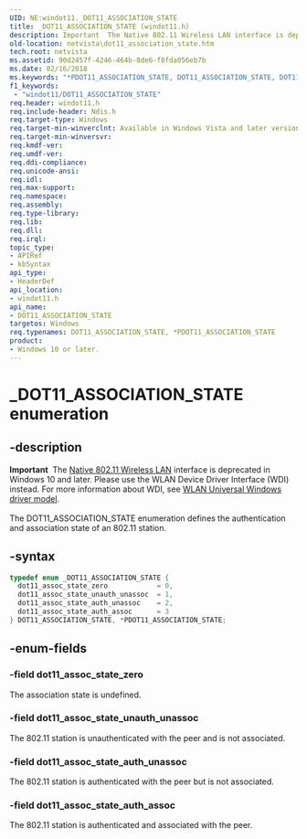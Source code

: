 ```yaml
---
UID: NE:windot11._DOT11_ASSOCIATION_STATE
title: _DOT11_ASSOCIATION_STATE (windot11.h)
description: Important  The Native 802.11 Wireless LAN interface is deprecated in Windows 10 and later.
old-location: netvista\dot11_association_state.htm
tech.root: netvista
ms.assetid: 90d2457f-4246-464b-8de6-f8fda056eb7b
ms.date: 02/16/2018
ms.keywords: "*PDOT11_ASSOCIATION_STATE, DOT11_ASSOCIATION_STATE, DOT11_ASSOCIATION_STATE enumeration [Network Drivers Starting with Windows Vista], Native_802.11_data_types_6ec71b29-ea13-4ff5-af6c-b8f088c2671c.xml, PDOT11_ASSOCIATION_STATE, PDOT11_ASSOCIATION_STATE enumeration pointer [Network Drivers Starting with Windows Vista], _DOT11_ASSOCIATION_STATE, dot11_assoc_state_auth_assoc, dot11_assoc_state_auth_unassoc, dot11_assoc_state_unauth_unassoc, dot11_assoc_state_zero, netvista.dot11_association_state, windot11/DOT11_ASSOCIATION_STATE, windot11/PDOT11_ASSOCIATION_STATE, windot11/dot11_assoc_state_auth_assoc, windot11/dot11_assoc_state_auth_unassoc, windot11/dot11_assoc_state_unauth_unassoc, windot11/dot11_assoc_state_zero"
f1_keywords:
 - "windot11/DOT11_ASSOCIATION_STATE"
req.header: windot11.h
req.include-header: Ndis.h
req.target-type: Windows
req.target-min-winverclnt: Available in Windows Vista and later versions of the Windows operating   systems.
req.target-min-winversvr:
req.kmdf-ver:
req.umdf-ver:
req.ddi-compliance:
req.unicode-ansi:
req.idl:
req.max-support:
req.namespace:
req.assembly:
req.type-library:
req.lib:
req.dll:
req.irql:
topic_type:
- APIRef
- kbSyntax
api_type:
- HeaderDef
api_location:
- windot11.h
api_name:
- DOT11_ASSOCIATION_STATE
targetos: Windows
req.typenames: DOT11_ASSOCIATION_STATE, *PDOT11_ASSOCIATION_STATE
product:
- Windows 10 or later.
---
```


# _DOT11_ASSOCIATION_STATE enumeration


## -description


<div class="alert"><b>Important</b>  The <a href="https://docs.microsoft.com/previous-versions/windows/hardware/wireless/ff560689(v=vs.85)">Native 802.11 Wireless LAN</a> interface is deprecated in Windows 10 and later. Please use the WLAN Device Driver Interface (WDI) instead. For more information about WDI, see <a href="https://docs.microsoft.com/windows-hardware/drivers/network/wifi-universal-driver-model">WLAN Universal Windows driver model</a>.</div><div> </div>The DOT11_ASSOCIATION_STATE enumeration defines the authentication and association state of an 802.11
  station.


## -syntax


```cpp
typedef enum _DOT11_ASSOCIATION_STATE {
  dot11_assoc_state_zero            = 0,
  dot11_assoc_state_unauth_unassoc  = 1,
  dot11_assoc_state_auth_unassoc    = 2,
  dot11_assoc_state_auth_assoc      = 3
} DOT11_ASSOCIATION_STATE, *PDOT11_ASSOCIATION_STATE;
```


## -enum-fields




### -field dot11_assoc_state_zero

The association state is undefined.


### -field dot11_assoc_state_unauth_unassoc

The 802.11 station is unauthenticated with the peer and is not associated.


### -field dot11_assoc_state_auth_unassoc

The 802.11 station is authenticated with the peer but is not associated.


### -field dot11_assoc_state_auth_assoc

The 802.11 station is authenticated and associated with the peer.

